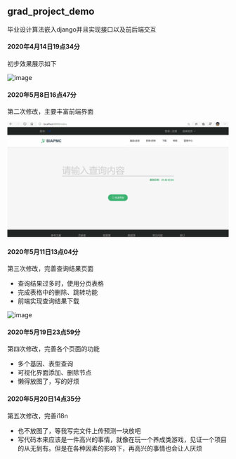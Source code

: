 ## grad_project_demo
毕业设计算法嵌入django并且实现接口以及前后端交互

#### 2020年4月14日19点34分
初步效果展示如下

![image](https://github.com/Index-Out-Of-Range/grad_project_demo/blob/master/other/1.gif)

#### 2020年5月8日16点47分
第二次修改，主要丰富前端界面

![image](https://github.com/Index-Out-Of-Range/grad_project_demo/blob/master/other/2.gif)

#### 2020年5月11日13点04分
第三次修改，完善查询结果页面
* 查询结果过多时，使用分页表格
* 完成表格中的删除、跳转功能
* 前端实现查询结果下载

![image](https://github.com/Index-Out-Of-Range/grad_project_demo/blob/master/other/3.gif)

#### 2020年5月19日23点59分
第四次修改，完善各个页面的功能
* 多个基因、表型查询
* 可视化界面添加、删除节点
* 懒得放图了，写的好烦

#### 2020年5月20日14点35分
第五次修改，完善i18n
* 也不放图了，等我写完文件上传预测一块放吧
* 写代码本来应该是一件高兴的事情，就像在玩一个养成类游戏，见证一个项目的从无到有。但是在各种因素的影响下，再高兴的事情也会让人厌烦

